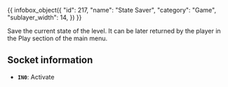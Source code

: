 {{ infobox_object({
	"id": 217,
	"name": "State Saver",
	"category": "Game",
	"sublayer_width": 14,
}) }}

Save the current state of the level. It can be later returned by the player in the Play section of the main menu.

## Socket information
- **`IN0`**: Activate